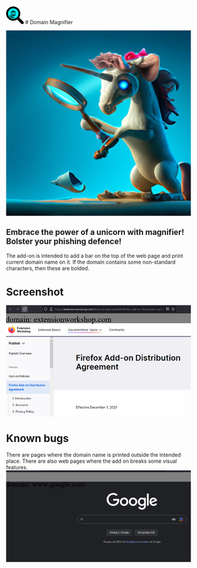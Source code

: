 ![](icons/icon_48.png)  # Domain Magnifier

![](docs/u0QsraKtoheHWlysmZqr--1--pcbm7.jpg)
## Embrace the power of a unicorn with magnifier! Bolster your phishing defence! 

The add-on is intended to add a bar on the top of the web page and print current domain name on it. If the domain contains some non-standard characters,
then these are bolded.

# Screenshot
![](docs/screenshot.png)

# Known bugs
There are pages where the domain name is printed outside the intended place. There are also web pages where the add on breaks some visual features.
![](docs/error.png)
